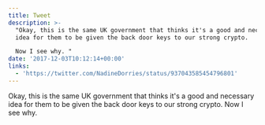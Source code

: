 ```yaml
---
title: Tweet
description: >-
  "Okay, this is the same UK government that thinks it's a good and necessary
  idea for them to be given the back door keys to our strong crypto.

  Now I see why. "
date: '2017-12-03T10:12:14+00:00'
links:
  - 'https://twitter.com/NadineDorries/status/937043585454796801'
---
```

Okay, this is the same UK government that thinks it's a good and necessary idea for them to be given the back door keys to our strong crypto.
Now I see why. 
